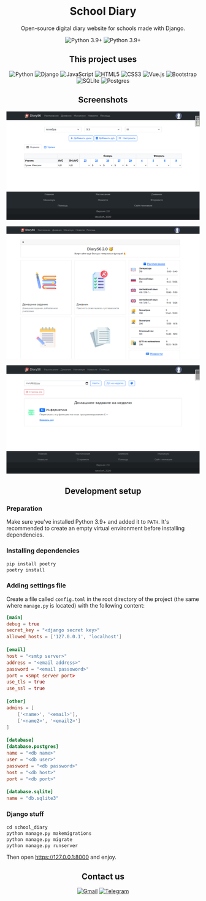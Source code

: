 <div align="center">

# School Diary

Open-source digital diary website for schools made with Django.

<img alt="Python 3.9+" src="https://img.shields.io/badge/Python_Version-3.9+-blue.svg">
<img alt="Python 3.9+" src="https://img.shields.io/badge/License-MIT-yellow.svg">


## This project uses

<img alt="Python" src="https://img.shields.io/badge/python%20-%2314354C.svg?&style=for-the-badge&logo=python&logoColor=white"/>
<img alt="Django" src="https://img.shields.io/badge/django%20-%23092E20.svg?&style=for-the-badge&logo=django&logoColor=white"/>
<img alt="JavaScript" src="https://img.shields.io/badge/javascript%20-%23323330.svg?&style=for-the-badge&logo=javascript&logoColor=%23F7DF1E"/>
<img alt="HTML5" src="https://img.shields.io/badge/html5%20-%23E34F26.svg?&style=for-the-badge&logo=html5&logoColor=white"/>
<img alt="CSS3" src="https://img.shields.io/badge/css3%20-%231572B6.svg?&style=for-the-badge&logo=css3&logoColor=white"/>
<img alt="Vue.js" src="https://img.shields.io/badge/vuejs%20-%2335495e.svg?&style=for-the-badge&logo=vue.js&logoColor=%234FC08D"/>
<img alt="Bootstrap" src="https://img.shields.io/badge/bootstrap%20-%23563D7C.svg?&style=for-the-badge&logo=bootstrap&logoColor=white"/>
<img alt="SQLite" src ="https://img.shields.io/badge/sqlite-%2307405e.svg?&style=for-the-badge&logo=sqlite&logoColor=white"/>
<img alt="Postgres" src ="https://img.shields.io/badge/postgres-orangered.svg?&style=for-the-badge&logo=postgresql"/>

## Screenshots

![](screenshots/1.png)

![](screenshots/2.png)

![](screenshots/3.png)

## Development setup

<div align="left">

### Preparation

Make sure you've installed Python 3.9+ and added it to `PATH`.
It's recommended to create an empty virtual environment before
installing dependencies.

### Installing dependencies

```
pip install poetry
poetry install
```

### Adding settings file

Create a file called `config.toml` in the root directory
of the project (the same where `manage.py` is located) with
the following content:

```toml
[main]
debug = true
secret_key = "<django secret key>"
allowed_hosts = ['127.0.0.1', 'localhost']

[email]
host = "<smtp server>"
address = "<email address>"
password = "<email passoword>"
port = <smpt server port>
use_tls = true
use_ssl = true

[other]
admins = [
    ['<name>', '<email>'],
    ['<name2>', '<email2>']
]

[database]
[database.postgres]
name = "<db name>"
user = "<db user>"
password = "<db password>"
host = "<db host>"
port = "<db port>"

[database.sqlite]
name = "db.sqlite3"

```


### Django stuff

```
cd school_diary
python manage.py makemigrations
python manage.py migrate
python manage.py runserver
```

Then open https://127.0.0.1:8000 and enjoy.

</div>

## Contact us

<a href="mailto:ideasoft.spb@gmail.com"><img alt="Gmail" src="https://img.shields.io/badge/Gmail-D14836?style=for-the-badge&logo=gmail&logoColor=white"/></a>
<a href="https://t.me/AlanTheKnight"><img alt="Telegram" src="https://img.shields.io/badge/Telegram-2CA5E0?style=for-the-badge&logo=telegram&logoColor=white"></a>

</div>

